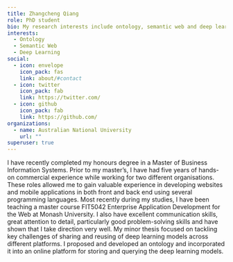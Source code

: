 ```yaml
---
title: Zhangcheng Qiang
role: PhD student
bio: My research interests include ontology, semantic web and deep learning.
interests:
  - Ontology
  - Semantic Web
  - Deep Learning
social:
  - icon: envelope
    icon_pack: fas
    link: about/#contact
  - icon: twitter
    icon_pack: fab
    link: https://twitter.com/
  - icon: github
    icon_pack: fab
    link: https://github.com/
organizations:
  - name: Australian National University
    url: ""
superuser: true
---
```

I have recently completed my honours degree in a Master of Business Information Systems. Prior to my master’s, I have had five years of hands-on commercial experience while working for two different organisations. These roles allowed me to gain valuable experience in developing websites and mobile applications in both front and back end using several programming languages. Most recently during my studies, I have been teaching a master course FIT5042 Enterprise Application Development for the Web at Monash University. I also have excellent communication skills, great attention to detail, particularly good problem-solving skills and have shown that I take direction very well. My minor thesis focused on tackling key challenges of sharing and reusing of deep learning models across different platforms. I proposed and developed an ontology and incorporated it into an online platform for storing and querying the deep learning models.
